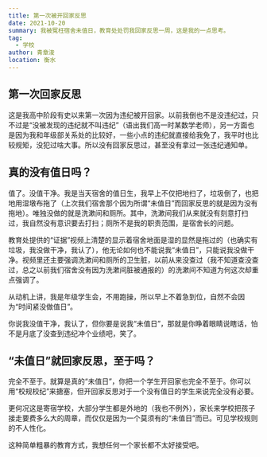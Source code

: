 ```yaml
---
title: 第一次被开回家反思
date: 2021-10-20
summary: 我被冤枉宿舍未值日，教育处处罚我回家反思一周，这是我的一点思考。
tag: 
  - 学校
author: 青章浚
location: 衡水
---
```


## 第一次回家反思

这是我高中阶段有史以来第一次因为违纪被开回家。以前我倒也不是没违纪过，只不过是“没被发现的违纪就不叫违纪”（语出我们高一时某数学老师），另一方面也是因为我和年级部关系处的比较好，一些小点的违纪就直接给我免了，我平时也比较规矩，没犯过啥大事。所以没有回家反思过，甚至没有拿过一张违纪通知单。

## 真的没有值日吗？

值了。没值干净。我是当天宿舍的值日生，我早上不仅把地扫了，垃圾倒了，也把地用湿墩布拖了（上次我们宿舍那个因为所谓“未值日”而回家反思的就是因为没有拖地）。唯独没做的就是洗漱间和厕所。其中，洗漱间我们从来就没有刻意打扫过，我自然没有意识要去打扫；厕所不是我的职责范围，是宿舍长的问题。

教育处提供的“证据”视频上清楚的显示着宿舍地面是湿的显然是拖过的（也确实有垃圾，我没做干净，我认了），他无论如何也不能说我“未值日”，只能说我没做干净。视频里还主要强调洗漱间和厕所的卫生脏，以前从来没查过（我不知道查没查过，总之以前我们宿舍没有因为洗漱间脏被通报的）的洗漱间不知道为何这次却重点强调了。

从动机上讲，我是年级学生会，不用跑操，所以早上不着急到位，自然不会因为“时间紧没做值日”。

你说我没值干净，我认了，但你要是说我“未值日”，那就是你睁着眼睛说瞎话，怕不是月底了没查到违纪冲个业绩吧，笑了。

## “未值日”就回家反思，至于吗？

完全不至于。就算是真的“未值日”，你把一个学生开回家也完全不至于。你可以用“校规校纪”来搪塞，但开回家反思对于一个没有值日的学生来说完全没有必要。

更何况这是寄宿学校，大部分学生都是外地的（我也不例外），家长来学校把孩子接走要费多么大的周章，而仅仅是因为一个莫须有的“未值日”而已。可见学校规则的不人性化。

这种简单粗暴的教育方式，我想任何一个家长都不太好接受吧。

